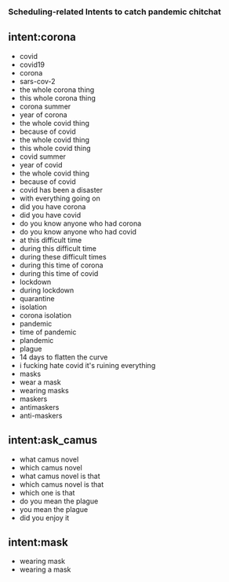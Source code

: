 ### Scheduling-related Intents to catch pandemic chitchat

## intent:corona
- covid
- covid19
- corona
- sars-cov-2
- the whole corona thing
- this whole corona thing
- corona summer
- year of corona
- the whole covid thing
- because of covid
- the whole covid thing
- this whole covid thing
- covid summer
- year of covid
- the whole covid thing
- because of covid
- covid has been a disaster
- with everything going on
- did you have corona
- did you have covid
- do you know anyone who had corona
- do you know anyone who had covid
- at this difficult time
- during this difficult time
- during these difficult times
- during this time of corona
- during this time of covid
- lockdown
- during lockdown
- quarantine
- isolation
- corona isolation
- pandemic
- time of pandemic
- plandemic
- plague
- 14 days to flatten the curve
- i fucking hate covid it's ruining everything
- masks
- wear a mask
- wearing masks
- maskers
- antimaskers
- anti-maskers

## intent:ask_camus
- what camus novel
- which camus novel
- what camus novel is that
- which camus novel is that
- which one is that
- do you mean the plague
- you mean the plague
- did you enjoy it

## intent:mask
- wearing mask
- wearing a mask
